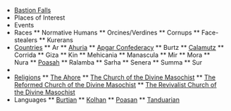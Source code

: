  * [Bastion Falls](/)
 * Places of Interest
 * Events
 * Races
 ** Normative Humans
 ** Orcines/Verdines
 ** Cornups
 ** Face-stealers
 ** Kurerans
 * [Countries](countries.md)
 ** Ar
 ** [Ahuria](countries/ahuria.md)
 ** [Apgar Confederacy](countries/apgar.md)
 ** Burtz
 ** [Calamutz](countries/calamutz.md)
 ** Corrida
 ** Giza
 ** Kin
 ** Mehicania 
 ** Manascula
 ** Mir
 ** Mora
 ** Nura
 ** [Poasah](countries/poasah.md)
 ** Ralamba
 ** Sarha
 ** Senera
 ** Summa
 ** Sur
 * 
 * [Religions](religions.md)
 ** [The Ahore](religions/ahore.md)
 ** [The Church of the Divine Masochist](religions/divine-masochist.md)
 ** [The Reformed Church of the Divine Masochist](religions/reformed-divine-masochist.md)
 ** [The Revivalist Church of the Divine Masochist](religions/revivalist-divine-masochist.md)
 * Languages
 ** [Burtian](languages/burtian.md)
 ** [Kolhan](languages/kolhan.md)
 ** [Poasan](languages/poasan.md)
 ** [Tanduarian](languages/tanduarian.md)